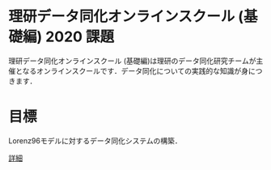 # 理研データ同化オンラインスクール (基礎編) 2020 課題
理研データ同化オンラインスクール (基礎編)は理研のデータ同化研究チームが主催となるオンラインスクールです．データ同化についての実践的な知識が身につきます．

# 目標
Lorenz96モデルに対するデータ同化システムの構築．

[詳細](http://www.data-assimilation.riken.jp/jp/events/riken_da_tr_2020/index.html)

 
